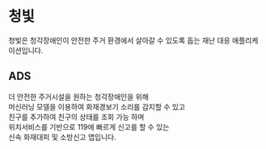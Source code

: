 # 청빛
청빛은 청각장애인이 안전한 주거 환경에서 살아갈 수 있도록 돕는 재난 대응 애플리케이션입니다.
## ADS
더 안전한 주거시설을 원하는 청각장애인을 위해  
머신러닝 모델을 이용하여 화재경보기 소리를 감지할 수 있고  
친구를 추가하여 친구의 상태를 조회 가능 하며  
위치서비스를 기반으로 119에 빠르게 신고를 할 수 있는  
신속 화재대피 및 소방신고 앱입니다.
